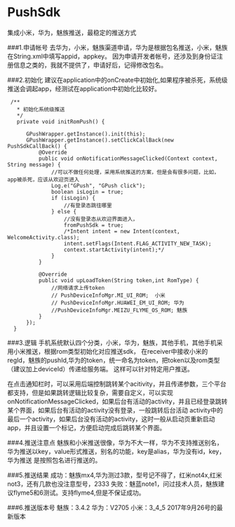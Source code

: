 # PushSdk
集成小米，华为，魅族推送，最稳定的推送方式

###1.申请帐号
去华为，小米，魅族渠道申请，华为是根据包名推送，小米，魅族在String.xml中填写appid，appkey。
因为申请开发者帐号，还涉及到身份证注册信息之类的，我就不提供了，申请好后，记得修改包名。

###2.初始化
建议在application中的onCreate中初始化,如果程序被杀死，系统级推送会调起app，经测试在application中初始化比较好。
```
 /**
   * 初始化系统级推送
   */
   private void initRomPush() {

      GPushWrapper.getInstance().init(this);
      GPushWrapper.getInstance().setClickCallBack(new PushSdkCallBack() {
          @Override
          public void onNotificationMessageClicked(Context context, String message) {
              //可以不做任何处理，采用系统推送的方案，但是会有很多问题，比如，app被杀死，应该从欢迎页进入
              Log.e("GPush", "GPush click");
              boolean isLogin = true;
              if (isLogin) {
                  //有登录态跳往哪里
              } else {
                  //没有登录态从欢迎界面进入，
                  fromPushSdk = true;
                  /*Intent intent = new Intent(context, WelcomeActivity.class);
                  intent.setFlags(Intent.FLAG_ACTIVITY_NEW_TASK);
                  context.startActivity(intent);*/
              }
          }

          @Override
          public void upLoadToken(String token,int RomType) {
              //网络请求上传token
              // PushDeviceInfoMgr.MI_UI_ROM;  小米
              // PushDeviceInfoMgr.HUAWEI_EM_UI_ROM; 华为
              //PushDeviceInfoMgr.MEIZU_FLYME_OS_ROM; 魅族
          }
      });
  }
```
###3.逻辑
手机系统默认四个分类，小米，华为，魅族，其他手机，其他手机采用小米推送，根据rom类型初始化对应推送sdk，
在receiver中接收小米的regId，魅族的pushId,华为的token，统一命名为token，把token以及rom类型（建议加上deviceId）传递给服务端。
这样可以针对特定用户推送。

在点击通知栏时，可以采用后端控制跳转某个acitivity，并且传递参数，三个平台都支持，但是如果跳转逻辑比较复杂，需要自定义，可以实现
onNotificationMessageClicked，如果后台有活动的activity，并且已经登录跳转某个界面，如果后台有活动的activity没有登录，一般跳转后台活动
activity中的最后一个activity，如果后台没有活动的activity，这时一般从启动页重新启动app，并且设置一个标记，方便启动完成后跳转某个界面。

###4.推送注意点
魅族和小米推送很像，华为不大一样，华为不支持推送别名，华为推送以key，value形式推送，别名的功能，key是alias，华为没有id，key，华为推送
是按照包名进行推送的。

###5.推送结果
成功：魅族mx4,华为测过3款，型号记不得了，红米not4x,红米not3，还有几款也没注意型号，2333
失败：魅蓝note1，问过技术人员，魅族建议flyme5和6测试。支持flyme4,但是不保证成功。

###6.推送版本号
魅族：3.4.2
华为：V2705
小米：3_4_5
2017年9月26号的最新版本
